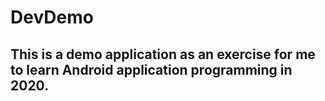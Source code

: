 # DevDemo
## This is a demo application as an exercise for me to learn Android application programming in 2020.
